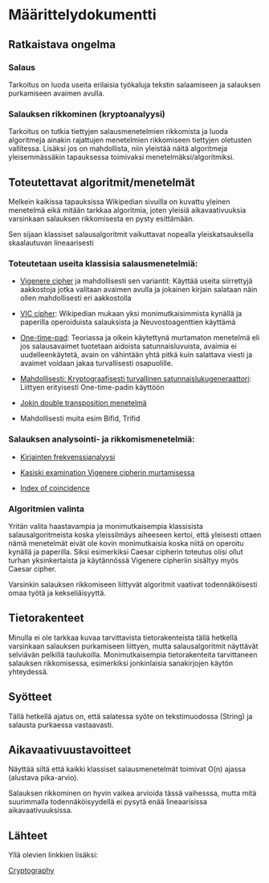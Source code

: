 # Määrittelydokumentti

## Ratkaistava ongelma

### Salaus

Tarkoitus on luoda useita erilaisia työkaluja tekstin salaamiseen ja salauksen purkamiseen avaimen avulla.

### Salauksen rikkominen (kryptoanalyysi)

Tarkoitus on tutkia tiettyjen salausmenetelmien rikkomista ja luoda algoritmeja ainakin rajattujen menetelmien rikkomiseen tiettyjen oletusten vallitessa. Lisäksi jos on mahdollista, niin yleistää näitä algoritmeja yleisemmässäkin tapauksessa toimivaksi menetelmäksi/algoritmiksi.

## Toteutettavat algoritmit/menetelmät

Melkein kaikissa tapauksissa Wikipedian sivuilla on kuvattu yleinen menetelmä eikä mitään tarkkaa algoritmia, joten yleisiä aikavaativuuksia varsinkaan salauksen rikkomisesta en pysty esittämään.

Sen sijaan klassiset salausalgoritmit vaikuttavat nopealla yleiskatsauksella skaalautuvan lineaarisesti 

### Toteutetaan useita klassisia salausmenetelmiä:

* [Vigenere cipher](https://en.wikipedia.org/wiki/Vigen%C3%A8re_cipher) ja mahdollisesti sen variantit: Käyttää useita siirrettyjä aakkostoja jotka valitaan avaimen avulla ja jokainen kirjain salataan näin ollen mahdollisesti eri aakkostolla

* [VIC cipher](https://en.wikipedia.org/wiki/VIC_cipher): Wikipedian mukaan yksi monimutkaisimmista kynällä ja paperilla operoiduista salauksista ja Neuvostoagenttien käyttämä

* [One-time-pad](https://en.wikipedia.org/wiki/One-time_pad): Teoriassa ja oikein käytettynä murtamaton menetelmä eli jos salausavaimet tuotetaan aidoista satunnaisluvuista, avaimia ei uudelleenkäytetä, avain on vähintään yhtä pitkä kuin salattava viesti ja avaimet voidaan jakaa turvallisesti osapuolille.

* [Mahdollisesti: Kryptograafisesti turvallinen satunnaislukugeneraattori](https://en.wikipedia.org/wiki/Cryptographically_secure_pseudorandom_number_generator): Liittyen erityisesti One-time-padin käyttöön

* [Jokin double transposition menetelmä](https://en.wikipedia.org/wiki/Transposition_cipher#Double_transposition)

* Mahdollisesti muita esim Bifid, Trifid


### Salauksen analysointi- ja rikkomismenetelmiä:

* [Kirjainten frekvenssianalyysi](https://en.wikipedia.org/wiki/Frequency_analysis)

* [Kasiski examination Vigenere cipherin murtamisessa](https://en.wikipedia.org/wiki/Kasiski_examination)

* [Index of coincidence](https://en.wikipedia.org/wiki/Index_of_coincidence) 


### Algoritmien valinta

Yritän valita haastavampia ja monimutkaisempia klassisista salausalgoritmeista koska yleissilmäys aiheeseen kertoi, että yleisesti ottaen nämä menetelmät eivät ole kovin monimutkaisia koska niitä on operoitu kynällä ja paperilla. Siksi esimerkiksi Caesar cipherin toteutus olisi ollut turhan yksinkertaista ja käytännössä Vigenere cipheriin sisältyy myös Caesar cipher.

Varsinkin salauksen rikkomiseen liittyvät algoritmit vaativat todennäköisesti omaa työtä ja kekseliäisyyttä.

## Tietorakenteet 

Minulla ei ole tarkkaa kuvaa tarvittavista tietorakenteista tällä hetkellä varsinkaan salauksen purkamiseen liittyen, mutta salausalgoritmit näyttävät selviävän pelkillä taulukoilla. Monimutkaisempia tietorakenteita tarvittaneen salauksen rikkomisessa, esimerkiksi jonkinlaisia sanakirjojen käytön yhteydessä.

## Syötteet

Tällä hetkellä ajatus on, että salatessa syöte on tekstimuodossa (String) ja salausta purkaessa vastaavasti.

## Aikavaativuustavoitteet

Näyttää siltä että kaikki klassiset salausmenetelmät toimivat O(n) ajassa (alustava pika-arvio).

Salauksen rikkominen on hyvin vaikea arvioida tässä vaihesssa, mutta mitä suurimmalla todennäköisyydellä ei pysytä enää lineaarisissa aikavaativuuksissa.

## Lähteet

Yllä olevien linkkien lisäksi:

[Cryptography](https://en.wikipedia.org/wiki/Cryptography)



